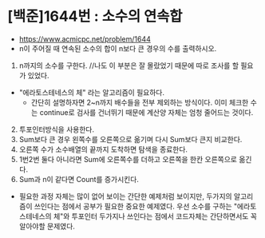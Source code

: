 # [백준]1644번 : 소수의 연속합
- https://www.acmicpc.net/problem/1644
- n이 주어질 때 연속된 소수의 합이 n보다 큰 경우의 수를 출력하시오.
1. n까지의 소수를 구한다. //나도 이 부분은 잘 몰랐었기 때문에 따로 조사를 할 필요가 있었다.
  - "에라토스테네스의 체" 라는 알고리즘이 필요하다.
    - 간단히 설명하자면 2~n까지 배수들을 전부 제외하는 방식이다. 이미 체크한 수는 continue로 검사를 건너뛰기 때문에 계산양 자체는 엄청 줄어드는 것이다.
2. 투포인터방식을 사용한다.
  1. Sum보다 큰 경우 왼쪽수를 오른쪽으로 옮기며 다시 Sum보다 큰지 비교한다.
  2. 오른쪽 수가 소수배열의 끝까지 도착하면 탐색을 종료한다.
  3. 1번2번 둘다 아니라면 Sum에 오른쪽수를 더하고 오른쪽을 한칸 오른쪽으로 옮긴다.
  4. Sum과 n이 같다면 Count를 증가시킨다.

- 필요한 과정 자체는 많이 없어 보이는 간단한 예제처럼 보이지만, 두가지의 알고리즘이 쓰인다는 점에서 공부가 필요한 중요한 예제였다. 우선 소수를 구하는 "에라토스테네스의 체"와 투포인터 두가지나 쓰인다는 점에서 코드자체는 간단하면서도 꼭 알아야할 문제였다.